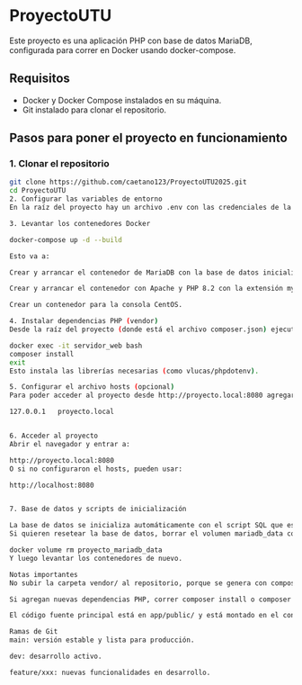 # ProyectoUTU

Este proyecto es una aplicación PHP con base de datos MariaDB, configurada para correr en Docker usando docker-compose.

## Requisitos

- Docker y Docker Compose instalados en su máquina.
- Git instalado para clonar el repositorio.

## Pasos para poner el proyecto en funcionamiento

### 1. Clonar el repositorio

```bash
git clone https://github.com/caetano123/ProyectoUTU2025.git
cd ProyectoUTU
2. Configurar las variables de entorno
En la raíz del proyecto hay un archivo .env con las credenciales de la base de datos.

3. Levantar los contenedores Docker

docker-compose up -d --build

Esto va a:

Crear y arrancar el contenedor de MariaDB con la base de datos inicializada.

Crear y arrancar el contenedor con Apache y PHP 8.2 con la extensión mysqli.

Crear un contenedor para la consola CentOS.

4. Instalar dependencias PHP (vendor)
Desde la raíz del proyecto (donde está el archivo composer.json) ejecutá:

docker exec -it servidor_web bash
composer install
exit
Esto instala las librerías necesarias (como vlucas/phpdotenv).

5. Configurar el archivo hosts (opcional)
Para poder acceder al proyecto desde http://proyecto.local:8080 agregar esta línea en el archivo /etc/hosts de su sistema:

127.0.0.1   proyecto.local


6. Acceder al proyecto
Abrir el navegador y entrar a:

http://proyecto.local:8080
O si no configuraron el hosts, pueden usar:

http://localhost:8080


7. Base de datos y scripts de inicialización

La base de datos se inicializa automáticamente con el script SQL que está en db-init-scripts/init.sql.
Si quieren resetear la base de datos, borrar el volumen mariadb_data con:

docker volume rm proyecto_mariadb_data
Y luego levantar los contenedores de nuevo.

Notas importantes
No subir la carpeta vendor/ al repositorio, porque se genera con composer install.

Si agregan nuevas dependencias PHP, correr composer install o composer update dentro del contenedor servidor_web.

El código fuente principal está en app/public/ y está montado en el contenedor Apache en /var/www/html.

Ramas de Git
main: versión estable y lista para producción.

dev: desarrollo activo.

feature/xxx: nuevas funcionalidades en desarrollo.
